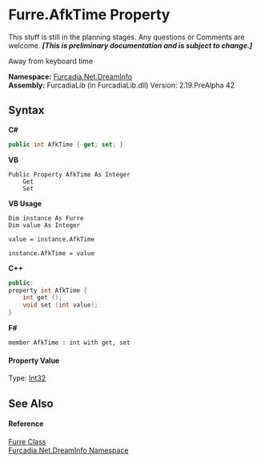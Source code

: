 # Furre.AfkTime Property 
This stuff is still in the planning stages. Any questions or Comments are welcome. _**\[This is preliminary documentation and is subject to change.\]**_

Away from keyboard time

**Namespace:**&nbsp;<a href="N_Furcadia_Net_DreamInfo">Furcadia.Net.DreamInfo</a><br />**Assembly:**&nbsp;FurcadiaLib (in FurcadiaLib.dll) Version: 2.19.PreAlpha 42

## Syntax

**C#**<br />
``` C#
public int AfkTime { get; set; }
```

**VB**<br />
``` VB
Public Property AfkTime As Integer
	Get
	Set
```

**VB Usage**<br />
``` VB Usage
Dim instance As Furre
Dim value As Integer

value = instance.AfkTime

instance.AfkTime = value
```

**C++**<br />
``` C++
public:
property int AfkTime {
	int get ();
	void set (int value);
}
```

**F#**<br />
``` F#
member AfkTime : int with get, set

```


#### Property Value
Type: <a href="http://msdn2.microsoft.com/en-us/library/td2s409d" target="_blank">Int32</a>

## See Also


#### Reference
<a href="T_Furcadia_Net_DreamInfo_Furre">Furre Class</a><br /><a href="N_Furcadia_Net_DreamInfo">Furcadia.Net.DreamInfo Namespace</a><br />